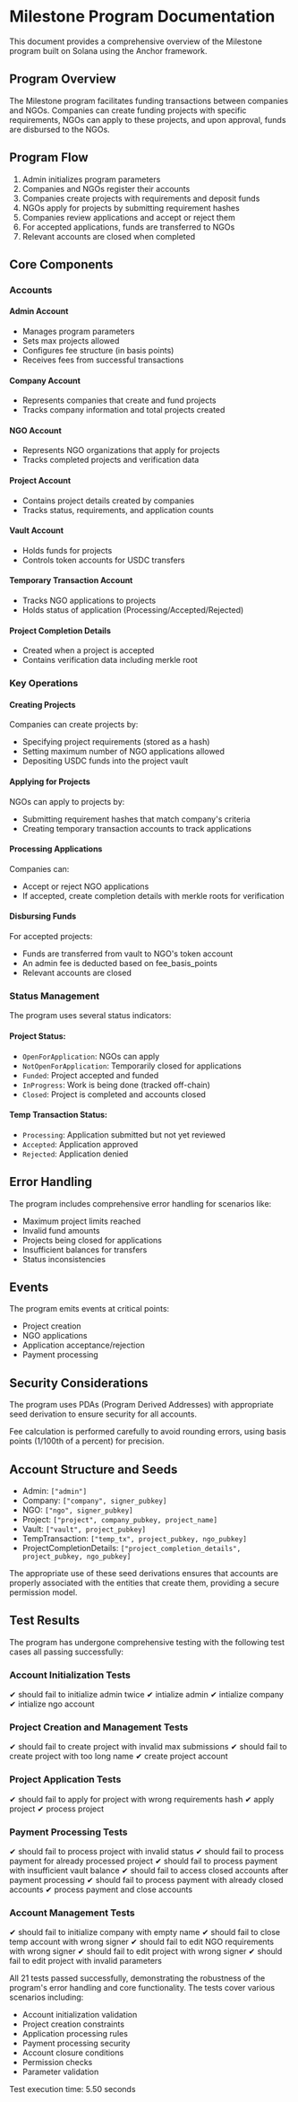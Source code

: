 # Milestone Program Documentation

This document provides a comprehensive overview of the Milestone program built on Solana using the Anchor framework.

## Program Overview

The Milestone program facilitates funding transactions between companies and NGOs. Companies can create funding projects with specific requirements, NGOs can apply to these projects, and upon approval, funds are disbursed to the NGOs.

## Program Flow

1. Admin initializes program parameters
2. Companies and NGOs register their accounts
3. Companies create projects with requirements and deposit funds
4. NGOs apply for projects by submitting requirement hashes
5. Companies review applications and accept or reject them
6. For accepted applications, funds are transferred to NGOs
7. Relevant accounts are closed when completed

## Core Components

### Accounts

#### Admin Account

- Manages program parameters
- Sets max projects allowed
- Configures fee structure (in basis points)
- Receives fees from successful transactions

#### Company Account

- Represents companies that create and fund projects
- Tracks company information and total projects created

#### NGO Account

- Represents NGO organizations that apply for projects
- Tracks completed projects and verification data

#### Project Account

- Contains project details created by companies
- Tracks status, requirements, and application counts

#### Vault Account

- Holds funds for projects
- Controls token accounts for USDC transfers

#### Temporary Transaction Account

- Tracks NGO applications to projects
- Holds status of application (Processing/Accepted/Rejected)

#### Project Completion Details

- Created when a project is accepted
- Contains verification data including merkle root

### Key Operations

#### Creating Projects

Companies can create projects by:

- Specifying project requirements (stored as a hash)
- Setting maximum number of NGO applications allowed
- Depositing USDC funds into the project vault

#### Applying for Projects

NGOs can apply to projects by:

- Submitting requirement hashes that match company's criteria
- Creating temporary transaction accounts to track applications

#### Processing Applications

Companies can:

- Accept or reject NGO applications
- If accepted, create completion details with merkle roots for verification

#### Disbursing Funds

For accepted projects:

- Funds are transferred from vault to NGO's token account
- An admin fee is deducted based on fee_basis_points
- Relevant accounts are closed

### Status Management

The program uses several status indicators:

#### Project Status:

- `OpenForApplication`: NGOs can apply
- `NotOpenForApplication`: Temporarily closed for applications
- `Funded`: Project accepted and funded
- `InProgress`: Work is being done (tracked off-chain)
- `Closed`: Project is completed and accounts closed

#### Temp Transaction Status:

- `Processing`: Application submitted but not yet reviewed
- `Accepted`: Application approved
- `Rejected`: Application denied

## Error Handling

The program includes comprehensive error handling for scenarios like:

- Maximum project limits reached
- Invalid fund amounts
- Projects being closed for applications
- Insufficient balances for transfers
- Status inconsistencies

## Events

The program emits events at critical points:

- Project creation
- NGO applications
- Application acceptance/rejection
- Payment processing

## Security Considerations

The program uses PDAs (Program Derived Addresses) with appropriate seed derivation to ensure security for all accounts.

Fee calculation is performed carefully to avoid rounding errors, using basis points (1/100th of a percent) for precision.

## Account Structure and Seeds

- Admin: `["admin"]`
- Company: `["company", signer_pubkey]`
- NGO: `["ngo", signer_pubkey]`
- Project: `["project", company_pubkey, project_name]`
- Vault: `["vault", project_pubkey]`
- TempTransaction: `["temp_tx", project_pubkey, ngo_pubkey]`
- ProjectCompletionDetails: `["project_completion_details", project_pubkey, ngo_pubkey]`

The appropriate use of these seed derivations ensures that accounts are properly associated with the entities that create them, providing a secure permission model.

## Test Results

The program has undergone comprehensive testing with the following test cases all passing successfully:

### Account Initialization Tests

✔ should fail to initialize admin twice
✔ intialize admin
✔ intialize company
✔ intialize ngo account

### Project Creation and Management Tests

✔ should fail to create project with invalid max submissions
✔ should fail to create project with too long name
✔ create project account

### Project Application Tests

✔ should fail to apply for project with wrong requirements hash
✔ apply project
✔ process project

### Payment Processing Tests

✔ should fail to process project with invalid status
✔ should fail to process payment for already processed project
✔ should fail to process payment with insufficient vault balance
✔ should fail to access closed accounts after payment processing
✔ should fail to process payment with already closed accounts
✔ process payment and close accounts

### Account Management Tests

✔ should fail to initialize company with empty name
✔ should fail to close temp account with wrong signer
✔ should fail to edit NGO requirements with wrong signer
✔ should fail to edit project with wrong signer
✔ should fail to edit project with invalid parameters

All 21 tests passed successfully, demonstrating the robustness of the program's error handling and core functionality. The tests cover various scenarios including:

- Account initialization validation
- Project creation constraints
- Application processing rules
- Payment processing security
- Account closure conditions
- Permission checks
- Parameter validation

Test execution time: 5.50 seconds
